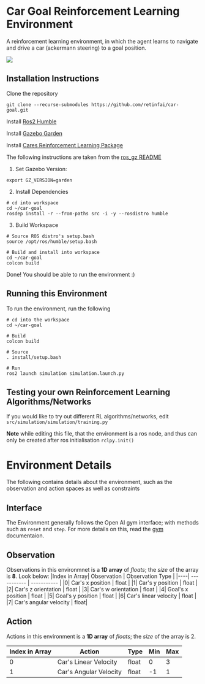 # Car Goal Reinforcement Learning Environment
A reinforcement learning environment, in which the agent learns to navigate and drive a car (ackermann steering) to a goal position.

<img src="https://drive.google.com/uc?export=view&id=1160h1EbougIVE9nxo7znePh-PEOIfchJ" />

## Installation Instructions
Clone the repository
```
git clone --recurse-submodules https://github.com/retinfai/car-goal.git
```

Install [Ros2 Humble](https://docs.ros.org/en/humble/Installation.html)

Install [Gazebo Garden](https://gazebosim.org/docs/garden/install)

Install [Cares Reinforcement Learning Package](https://github.com/UoA-CARES/cares_reinforcement_learning)

The following instructions are taken from the [ros_gz README](https://github.com/gazebosim/ros_gz)

1. Set Gazebo Version:
```
export GZ_VERSION=garden
```

2. Install Dependencies
```
# cd into workspace
cd ~/car-goal
rosdep install -r --from-paths src -i -y --rosdistro humble
```

3. Build Workspace
```
# Source ROS distro's setup.bash
source /opt/ros/humble/setup.bash

# Build and install into workspace
cd ~/car-goal
colcon build
```

Done! You should be able to run the environment :)

## Running this Environment

To run the environment, run the following

```
# cd into the workspace
cd ~/car-goal

# Build
colcon build

# Source
. install/setup.bash

# Run
ros2 launch simulation simulation.launch.py
```

## Testing your own Reinforcement Learning Algorithms/Networks
If you would like to try out different RL algorithms/networks, edit `src/simulation/simulation/training.py`

**Note** while editing this file, that the environment is a ros node, and thus can only be created after ros initialisation `rclpy.init()`

# Environment Details
The following contains details about the environment, such as the observation and action spaces as well as constraints

## Interface
The Environment generally follows the Open AI gym interface; with methods such as `reset` and `step`. For more details on this, read the [gym](https://www.gymlibrary.dev/) documentaion.

## Observation
Observations in this environmnet is a **1D array** of *floats*; the *size* of the array is **8**. Look below:
|Index in Array| Observation      | Observation Type |
|----| ----------- | ----------- |
|0| Car's x position      | float       |
|1| Car's y position   | float    |
|2| Car's z orientation   | float        |
|3| Car's w orientation   | float        |
|4| Goal's x position | float |
|5| Goal's y position | float |
|6| Car's linear velocity | float |
|7| Car's angular velocity | float|

## Action
Actions in this environment is a **1D array** of *floats*; the *size* of the array is 2.

|Index in Array | Action | Type | Min | Max |
|----|----|----|----|----|
|0 | Car's Linear Velocity | float | 0 | 3 |
|1 | Car's Angular Velocity | float | -1 | 1 |
